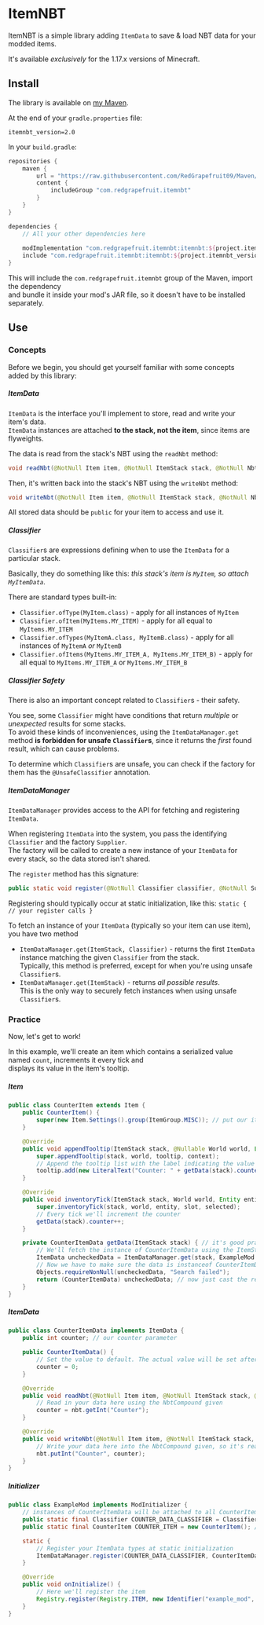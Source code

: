 
# ItemNBT

ItemNBT is a simple library adding `ItemData` to save & load NBT data for your modded items.

It's available _exclusively_ for the 1.17.x versions of Minecraft.

## Install

The library is available on [my Maven](https://github.com/RedGrapefruit09/Maven).

At the end of your `gradle.properties` file:

```properties
itemnbt_version=2.0
```

In your `build.gradle`:

```groovy
repositories {
    maven {
        url = "https://raw.githubusercontent.com/RedGrapefruit09/Maven/master"
        content {
            includeGroup "com.redgrapefruit.itemnbt"
        }
    }
}

dependencies {
    // All your other dependencies here
    
    modImplementation "com.redgrapefruit.itemnbt:itemnbt:${project.itemnbt_version}"
    include "com.redgrapefruit.itemnbt:itemnbt:${project.itemnbt_version}"
}
```

This will include the `com.redgrapefruit.itemnbt` group of the Maven, import the dependency\
and bundle it inside your mod's JAR file, so it doesn't have to be installed separately.

## Use

### Concepts

Before we begin, you should get yourself familiar with some concepts added by this library:

##### ItemData

`ItemData` is the interface you'll implement to store, read and write your item's data.\
`ItemData` instances are attached **to the stack, not the item**, since items are flyweights.

The data is read from the stack's NBT using the `readNbt` method:
```java
void readNbt(@NotNull Item item, @NotNull ItemStack stack, @NotNull NbtCompound nbt);
```
Then, it's written back into the stack's NBT using the `writeNbt` method:
```java
void writeNbt(@NotNull Item item, @NotNull ItemStack stack, @NotNull NbtCompound nbt);
```

All stored data should be `public` for your item to access and use it.

##### Classifier

`Classifier`s are expressions defining when to use the `ItemData` for a particular stack.

Basically, they do something like this: _this stack's item is `MyItem`, so attach `MyItemData`_.

There are standard types built-in:

- `Classifier.ofType(MyItem.class)` - apply for all instances of `MyItem`
- `Classifier.ofItem(MyItems.MY_ITEM)` - apply for all equal to `MyItems.MY_ITEM`
- `Classifier.ofTypes(MyItemA.class, MyItemB.class)` - apply for all instances of `MyItemA` _or_ `MyItemB`
- `Classifier.ofItems(MyItems.MY_ITEM_A, MyItems.MY_ITEM_B)` - apply for all equal to `MyItems.MY_ITEM_A` or `MyItems.MY_ITEM_B`

##### Classifier Safety

There is also an important concept related to `Classifier`s - their safety.

You see, some `Classifier` might have conditions that return _multiple_ or _unexpected_ results for some stacks.\
To avoid these kinds of inconveniences, using the `ItemDataManager.get` method **is forbidden for
unsafe `Classifier`s**, since it returns the _first_ found result, which can cause problems.

To determine which `Classifier`s are unsafe, you can check if the factory for them has the `@UnsafeClassifier` annotation.

##### ItemDataManager

`ItemDataManager` provides access to the API for fetching and registering `ItemData`.

When registering `ItemData` into the system, you pass the identifying `Classifier` and the factory `Supplier`.\
The factory will be called to create a new instance of your `ItemData` for every stack, so the data stored isn't shared.

The `register` method has this signature:
```java
public static void register(@NotNull Classifier classifier, @NotNull Supplier<ItemData> factory);
```

Registering should typically occur at static initialization, like this: `static { // your register calls }`

To fetch an instance of your `ItemData` (typically so your item can use item), you have two method

- `ItemDataManager.get(ItemStack, Classifier)` - returns the first `ItemData` instance matching the given `Classifier` from the stack.\
  Typically, this method is preferred, except for when you're using unsafe `Classifier`s.
- `ItemDataManager.get(ItemStack)` - returns _all possible results_.\
  This is the only way to securely fetch instances when using unsafe `Classifier`s.

### Practice

Now, let's get to work!

In this example, we'll create an item which contains a serialized value named `count`, increments it every tick and\
displays its value in the item's tooltip.

##### Item

```java
public class CounterItem extends Item {
    public CounterItem() {
        super(new Item.Settings().group(ItemGroup.MISC)); // put our item into the MISC group for testing purposes
    }

    @Override
    public void appendTooltip(ItemStack stack, @Nullable World world, List<Text> tooltip, TooltipContext context) {
        super.appendTooltip(stack, world, tooltip, context);
        // Append the tooltip list with the label indicating the value of the counter
        tooltip.add(new LiteralText("Counter: " + getData(stack).counter));
    }

    @Override
    public void inventoryTick(ItemStack stack, World world, Entity entity, int slot, boolean selected) {
        super.inventoryTick(stack, world, entity, slot, selected);
        // Every tick we'll increment the counter
        getData(stack).counter++;
    }

    private CounterItemData getData(ItemStack stack) { // it's good practice to set up such method to avoid repetitiveness when fetching your data instance
        // We'll fetch the instance of CounterItemData using the ItemStack we have got as an argument
        ItemData uncheckedData = ItemDataManager.get(stack, ExampleMod.COUNTER_DATA_CLASSIFIER);
        // Now we have to make sure the data is instanceof CounterItemData and not null (always check for null since you'll get null if the search failed)
        Objects.requireNonNull(uncheckedData, "Search failed");
        return (CounterItemData) uncheckedData; // now just cast the result to our type
    }
}
```

##### ItemData

```java
public class CounterItemData implements ItemData {
    public int counter; // our counter parameter

    public CounterItemData() {
        // Set the value to default. The actual value will be set after deserialization
        counter = 0;
    }

    @Override
    public void readNbt(@NotNull Item item, @NotNull ItemStack stack, @NotNull NbtCompound nbt) {
        // Read in your data here using the NbtCompound given
        counter = nbt.getInt("Counter");
    }

    @Override
    public void writeNbt(@NotNull Item item, @NotNull ItemStack stack, @NotNull NbtCompound nbt) {
        // Write your data here into the NbtCompound given, so it's read back in next time you log into your world
        nbt.putInt("Counter", counter);
    }
}
```

##### Initializer

```java
public class ExampleMod implements ModInitializer {
    // instances of CounterItemData will be attached to all CounterItem's
    public static final Classifier COUNTER_DATA_CLASSIFIER = Classifier.ofType(CounterItem.class);
    public static final CounterItem COUNTER_ITEM = new CounterItem(); // our actual item to register like usual

    static {
        // Register your ItemData types at static initialization
        ItemDataManager.register(COUNTER_DATA_CLASSIFIER, CounterItemData::new); // pass the constructor reference as the factory
    }

    @Override
    public void onInitialize() {
        // Here we'll register the item
        Registry.register(Registry.ITEM, new Identifier("example_mod", "counter_item"), COUNTER_ITEM);
    }
}
```
